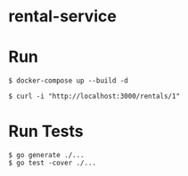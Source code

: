 # rental-service

# Run

```
$ docker-compose up --build -d

$ curl -i "http://localhost:3000/rentals/1"
```

# Run Tests

```
$ go generate ./... 
$ go test -cover ./...
```
